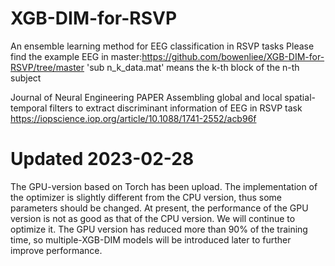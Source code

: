 # XGB-DIM-for-RSVP
An ensemble learning method for EEG classification in RSVP tasks
Please find the example EEG in master:https://github.com/bowenliee/XGB-DIM-for-RSVP/tree/master
'sub n_k_data.mat' means the k-th block of the n-th subject 

Journal of Neural Engineering
PAPER
Assembling global and local spatial-temporal filters to extract discriminant information of EEG in RSVP task
https://iopscience.iop.org/article/10.1088/1741-2552/acb96f

# Updated 2023-02-28
The GPU-version based on Torch has been upload. The implementation of the optimizer is slightly different from the CPU version, thus some parameters should be changed. At present, the performance of the GPU version is not as good as that of the CPU version. We will continue to optimize it. The GPU version has reduced more than 90% of the training time, so multiple-XGB-DIM models will be introduced later to further improve performance.

